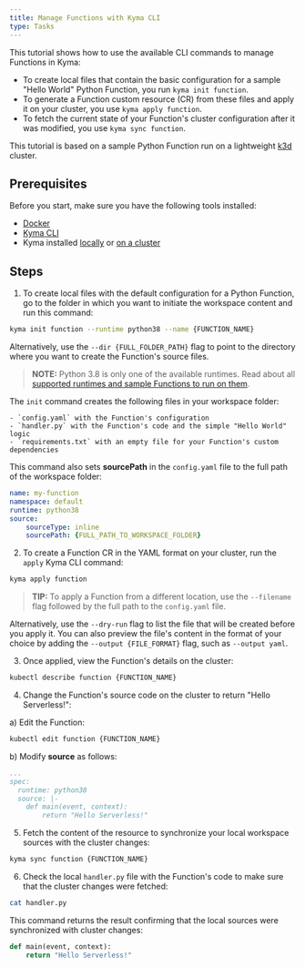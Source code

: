 ```yaml
---
title: Manage Functions with Kyma CLI
type: Tasks
---
```


<!-- is it the admin/operator who manages a function, or rather the function's dev? I believe this should go into "Advanced Tasks" -->

This tutorial shows how to use the available CLI commands to manage Functions in Kyma:

- To create local files that contain the basic configuration for a sample "Hello World" Python Function, you run `kyma init function`.
- To generate a Function custom resource (CR) from these files and apply it on your cluster, you use `kyma apply function`.
- To fetch the current state of your Function's cluster configuration after it was modified, you use `kyma sync function`.

This tutorial is based on a sample Python Function run on a lightweight [k3d](https://k3d.io/) cluster.

## Prerequisites

Before you start, make sure you have the following tools installed:

- [Docker](https://www.docker.com/)
- [Kyma CLI](#installation-install-kyma-cli)
- Kyma installed [locally](https://kyma-project.io/docs/main/root/kyma/#installation-install-kyma-locally) or [on a cluster](https://kyma-project.io/docs/main/root/kyma/#installation-install-kyma-on-a-cluster)


## Steps

1. To create local files with the default configuration for a Python Function, go to the folder in which you want to initiate the workspace content and run this command:

  ```bash
  kyma init function --runtime python38 --name {FUNCTION_NAME}
  ```

  Alternatively, use the `--dir {FULL_FOLDER_PATH}` flag to point to the directory where you want to create the Function's source files.

  > **NOTE:** Python 3.8 is only one of the available runtimes. Read about all [supported runtimes and sample Functions to run on them](https://kyma-project.io/docs/main/components/serverless/#details-runtimes).

  The `init` command creates the following files in your workspace folder:

    - `config.yaml`	with the Function's configuration
    - `handler.py` with the Function's code and the simple "Hello World" logic
    - `requirements.txt` with an empty file for your Function's custom dependencies

  This command also sets **sourcePath** in the `config.yaml` file to the full path of the workspace folder:

  ```yaml
  name: my-function
  namespace: default
  runtime: python38
  source:
      sourceType: inline
      sourcePath: {FULL_PATH_TO_WORKSPACE_FOLDER}
  ```

2. To create a Function CR in the YAML format on your cluster, run the `apply` Kyma CLI command:

  ```bash
  kyma apply function
  ```

  > **TIP:** To apply a Function from a different location, use the `--filename` flag followed by the full path to the `config.yaml` file.

  Alternatively, use the `--dry-run` flag to list the file that will be created before you apply it. You can also preview the file's content in the format of your choice by adding the `--output {FILE_FORMAT}` flag, such as `--output yaml`.

3. Once applied, view the Function's details on the cluster:

  ```bash
  kubectl describe function {FUNCTION_NAME}
  ```

4. Change the Function's source code on the cluster to return "Hello Serverless!":

  a) Edit the Function:

  ```bash
  kubectl edit function {FUNCTION_NAME}
  ```

  b) Modify **source** as follows:

  ```yaml
  ...
  spec:
    runtime: python38
    source: |-
      def main(event, context):
          return "Hello Serverless!"
  ```

5. Fetch the content of the resource to synchronize your local workspace sources with the cluster changes:

  ```bash
  kyma sync function {FUNCTION_NAME}
  ```

6. Check the local `handler.py` file with the Function's code to make sure that the cluster changes were fetched:

  ```bash
  cat handler.py
  ```

  This command returns the result confirming that the local sources were synchronized with cluster changes:

  ```py
  def main(event, context):
      return "Hello Serverless!"
  ```
